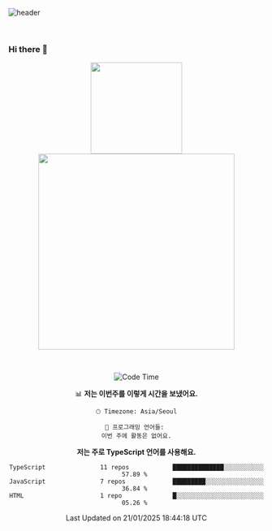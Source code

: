 ![header](https://capsule-render.vercel.app/api?type=waving&amp;color=timeGradient&amp;height=300&amp;section=header&amp;animation=fadeIn&amp;fontSize=55&amp;fontAlignY=40&amp;text=thornewater%20Github&amp;descSize=30)

<br>


### Hi there 👋

<div align="center">
   <p display="inline">
    <a href="https://github.com/thornewater">
     <img height="180" src="https://github-readme-stats.vercel.app/api?username=thornewater&theme=radical&show_icons=true" />
     <img width="386" src="https://github-readme-stats.vercel.app/api/top-langs/?username=thornewater&layout=compact&theme=radical&show_icons=true" />
    </a>
  </p>





<br>


<!--START_SECTION:waka-->
![Code Time](http://img.shields.io/badge/Code%20Time-436%20hrs%2018%20mins-blue)

📊 **저는 이번주를 이렇게 시간을 보냈어요.** 

```text
🕑︎ Timezone: Asia/Seoul

💬 프로그래밍 언어들: 
이번 주에 활동은 없어요.
```

**저는 주로 TypeScript 언어를 사용해요.** 

```text
TypeScript               11 repos            ██████████████░░░░░░░░░░░   57.89 % 
JavaScript               7 repos             █████████░░░░░░░░░░░░░░░░   36.84 % 
HTML                     1 repo              █░░░░░░░░░░░░░░░░░░░░░░░░   05.26 % 
```




 Last Updated on 21/01/2025 18:44:18 UTC
<!--END_SECTION:waka-->


<!--
**thornewater/thornewater** is a ✨ _special_ ✨ repository because its `README.md` (this file) appears on your GitHub profile.

Here are some ideas to get you started:

- 🔭 I’m currently working on ...
- 🌱 I’m currently learning ...
- 👯 I’m looking to collaborate on ...
- 🤔 I’m looking for help with ...
- 💬 Ask me about ...
- 📫 How to reach me: ...
- 😄 Pronouns: ...
- ⚡ Fun fact: ...
-->
